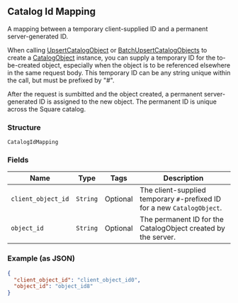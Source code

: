 ## Catalog Id Mapping

A mapping between a temporary client-supplied ID and a permanent server-generated ID. 

When calling [UpsertCatalogObject](#endpoint-Catalog-UpsertCatalogObject) or 
[BatchUpsertCatalogObjects](#endpoint-Catalog-BatchUpsertCatalogObjects) to  
create a [CatalogObject](#type-CatalogObject) instance, you can supply 
a temporary ID for the to-be-created object, especially when the object is to be referenced 
elsewhere in the same request body. This temporary ID can be any string unique within 
the call, but must be prefixed by "#". 

After the request is sumbitted and the object created, a permanent server-generated ID is assigned 
to the new object. The permanent ID is unique across the Square catalog.

### Structure

`CatalogIdMapping`

### Fields

| Name | Type | Tags | Description |
|  --- | --- | --- | --- |
| `client_object_id` | `String` | Optional | The client-supplied temporary `#`-prefixed ID for a new `CatalogObject`. |
| `object_id` | `String` | Optional | The permanent ID for the CatalogObject created by the server. |

### Example (as JSON)

```json
{
  "client_object_id": "client_object_id0",
  "object_id": "object_id8"
}
```

